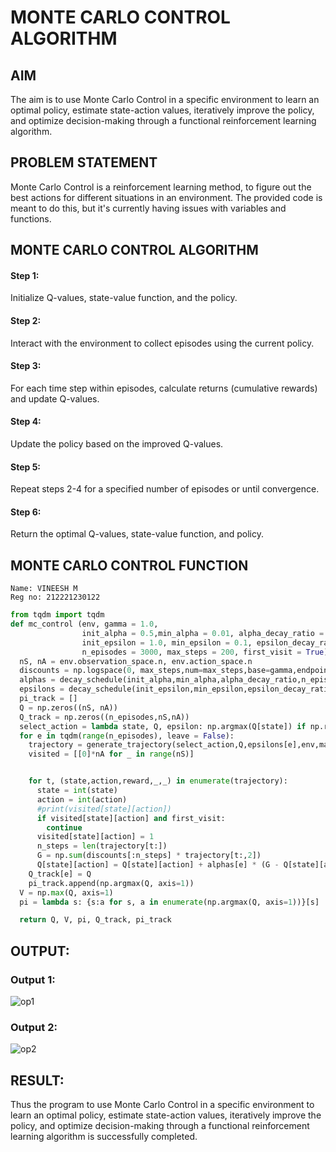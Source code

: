 # MONTE CARLO CONTROL ALGORITHM

## AIM

The aim is to use Monte Carlo Control in a specific environment to learn an optimal policy, estimate state-action values, iteratively improve the policy, and optimize decision-making through a functional reinforcement learning algorithm.

## PROBLEM STATEMENT

Monte Carlo Control is a reinforcement learning method, to figure out the best actions for different situations in an environment. The provided code is meant to do this, but it's currently having issues with variables and functions.

## MONTE CARLO CONTROL ALGORITHM

#### Step 1:

Initialize Q-values, state-value function, and the policy.

#### Step 2:

Interact with the environment to collect episodes using the current policy.

#### Step 3:

For each time step within episodes, calculate returns (cumulative rewards) and update Q-values.

#### Step 4:

Update the policy based on the improved Q-values.

#### Step 5:

Repeat steps 2-4 for a specified number of episodes or until convergence.

#### Step 6:

Return the optimal Q-values, state-value function, and policy.

## MONTE CARLO CONTROL FUNCTION

```
Name: VINEESH M
Reg no: 212221230122
```

```python
from tqdm import tqdm
def mc_control (env, gamma = 1.0,
                init_alpha = 0.5,min_alpha = 0.01, alpha_decay_ratio = 0.5,
                init_epsilon = 1.0, min_epsilon = 0.1, epsilon_decay_ratio = 0.9,
                n_episodes = 3000, max_steps = 200, first_visit = True):
  nS, nA = env.observation_space.n, env.action_space.n
  discounts = np.logspace(0, max_steps,num=max_steps,base=gamma,endpoint=False)
  alphas = decay_schedule(init_alpha,min_alpha,alpha_decay_ratio,n_episodes)
  epsilons = decay_schedule(init_epsilon,min_epsilon,epsilon_decay_ratio,n_episodes)
  pi_track = []
  Q = np.zeros((nS, nA))
  Q_track = np.zeros((n_episodes,nS,nA))
  select_action = lambda state, Q, epsilon: np.argmax(Q[state]) if np.random.random() > epsilon else np.random.randint(len(Q[state]))
  for e in tqdm(range(n_episodes), leave = False):
    trajectory = generate_trajectory(select_action,Q,epsilons[e],env,max_steps)
    visited = [[0]*nA for _ in range(nS)]


    for t, (state,action,reward,_,_) in enumerate(trajectory):
      state = int(state)
      action = int(action)
      #print(visited[state][action])
      if visited[state][action] and first_visit:
        continue
      visited[state][action] = 1
      n_steps = len(trajectory[t:])
      G = np.sum(discounts[:n_steps] * trajectory[t:,2])
      Q[state][action] = Q[state][action] + alphas[e] * (G - Q[state][action])
    Q_track[e] = Q
    pi_track.append(np.argmax(Q, axis=1))
  V = np.max(Q, axis=1)
  pi = lambda s: {s:a for s, a in enumerate(np.argmax(Q, axis=1))}[s]

  return Q, V, pi, Q_track, pi_track
```

## OUTPUT:

### Output 1:

![op1](https://github.com/Vineesh-AI-DS/monte-carlo-control/assets/93427254/4c5d5a19-b248-44c6-b77d-dffdcdc49234)


### Output 2:

![op2](https://github.com/Vineesh-AI-DS/monte-carlo-control/assets/93427254/7d684919-0450-4a80-9d8a-d90d8f59909a)


## RESULT:

Thus the program to use Monte Carlo Control in a specific environment to learn an optimal policy, estimate state-action values, iteratively improve the policy, and optimize decision-making through a functional reinforcement learning algorithm is successfully completed.
